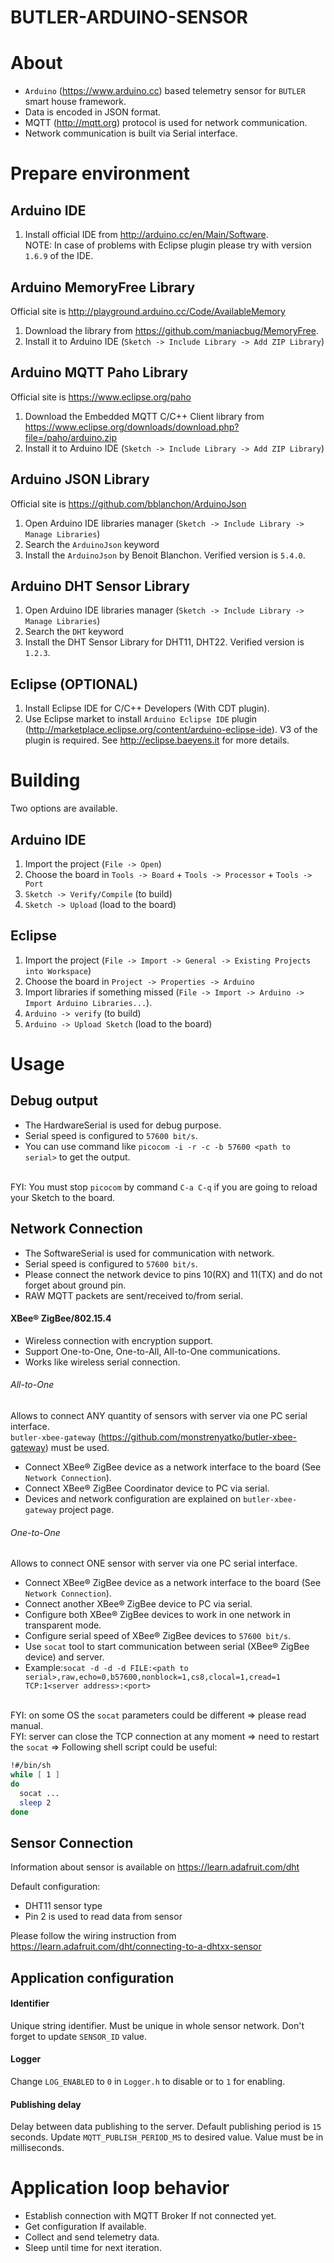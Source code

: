 BUTLER-ARDUINO-SENSOR
=====================

About
=====
- `Arduino` (https://www.arduino.cc) based telemetry sensor for `BUTLER` smart house framework.
- Data is encoded in JSON format.
- MQTT (http://mqtt.org) protocol is used for network communication.
- Network communication is built via Serial interface.

Prepare environment
===================

Arduino IDE
-----------
1. Install official IDE from http://arduino.cc/en/Main/Software.
<br/>NOTE: In case of problems with Eclipse plugin please try with version `1.6.9` of the IDE.

Arduino MemoryFree Library
--------------------------
Official site is http://playground.arduino.cc/Code/AvailableMemory

1. Download the library from https://github.com/maniacbug/MemoryFree.
2. Install it to Arduino IDE (`Sketch -> Include Library -> Add ZIP Library`)

Arduino MQTT Paho Library
-------------------------
Official site is https://www.eclipse.org/paho

1. Download the Embedded MQTT C/C++ Client library from https://www.eclipse.org/downloads/download.php?file=/paho/arduino.zip
2. Install it to Arduino IDE (`Sketch -> Include Library -> Add ZIP Library`)

Arduino JSON Library
--------------------
Official site is https://github.com/bblanchon/ArduinoJson

1. Open Arduino IDE libraries manager (`Sketch -> Include Library -> Manage Libraries`)
2. Search the `ArduinoJson` keyword
3. Install the `ArduinoJson` by Benoit Blanchon. Verified version is `5.4.0`.

Arduino DHT Sensor Library
--------------------------
1. Open Arduino IDE libraries manager (`Sketch -> Include Library -> Manage Libraries`)
2. Search the `DHT` keyword
3. Install the DHT Sensor Library for DHT11, DHT22. Verified version is `1.2.3`.

Eclipse (OPTIONAL)
------------------
1. Install Eclipse IDE for C/C++ Developers (With CDT plugin).
2. Use Eclipse market to install `Arduino Eclipse IDE` plugin
(http://marketplace.eclipse.org/content/arduino-eclipse-ide).
V3 of the plugin is required. See http://eclipse.baeyens.it for more details.

Building
========

Two options are available.

Arduino IDE
-----------
1. Import the project (`File -> Open`)
2. Choose the board in `Tools -> Board` + `Tools -> Processor` + `Tools -> Port`
3. `Sketch -> Verify/Compile` (to build)
4. `Sketch -> Upload` (load to the board)

Eclipse
-------
1. Import the project (`File -> Import -> General -> Existing Projects into Workspace`)
2. Choose the board in `Project -> Properties -> Arduino`
3. Import libraries if something missed (`File -> Import -> Arduino -> Import Arduino Libraries...`).
4. `Arduino -> verify` (to build)
5. `Arduino -> Upload Sketch` (load to the board)

Usage
=====

Debug output
------------
- The HardwareSerial is used for debug purpose.
- Serial speed is configured to `57600 bit/s`.
- You can use command like `picocom -i -r -c -b 57600 <path to serial>` to get the output.

<br/>FYI: You must stop `picocom` by command `C-a C-q` if you are going to reload your Sketch to the board.

Network Connection
------------------
- The SoftwareSerial is used for communication with network.
- Serial speed is configured to `57600 bit/s`.
- Please connect the network device to pins 10(RX) and 11(TX) and do not forget about ground pin.
- RAW MQTT packets are sent/received to/from serial.

#### XBee® ZigBee/802.15.4
- Wireless connection with encryption support.
- Support One-to-One, One-to-All, All-to-One communications.
- Works like wireless serial connection.

###### All-to-One
Allows to connect ANY quantity of sensors with server via one PC serial interface.
<br/>`butler-xbee-gateway` (https://github.com/monstrenyatko/butler-xbee-gateway) must be used.
- Connect XBee® ZigBee device as a network interface to the board (See `Network Connection`).
- Connect XBee® ZigBee Coordinator device to PC via serial.
- Devices and network configuration are explained on `butler-xbee-gateway` project page.

###### One-to-One 
Allows to connect ONE sensor with server via one PC serial interface.
- Connect XBee® ZigBee device as a network interface to the board (See `Network Connection`).
- Connect another XBee® ZigBee device to PC via serial.
- Configure both XBee® ZigBee devices to work in one network in transparent mode.
- Configure serial speed of XBee® ZigBee devices to `57600 bit/s`.
- Use `socat` tool to start communication between serial (XBee® ZigBee device) and server.
- Example:`socat -d -d -d FILE:<path to serial>,raw,echo=0,b57600,nonblock=1,cs8,clocal=1,cread=1 TCP:1<server address>:<port>`

<br/>FYI: on some OS the `socat` parameters could be different => please read manual.
<br/>FYI: server can close the TCP connection at any moment => need to restart the `socat` => Following shell script could be useful:
```sh
!#/bin/sh
while [ 1 ]
do
  socat ...
  sleep 2
done
```

Sensor Connection
-----------------

Information about sensor is available on https://learn.adafruit.com/dht

Default configuration:
- DHT11 sensor type
- Pin 2 is used to read data from sensor

Please follow the wiring instruction from https://learn.adafruit.com/dht/connecting-to-a-dhtxx-sensor

Application configuration
-------------------------

#### Identifier

Unique string identifier. Must be unique in whole sensor network.
Don't forget to update `SENSOR_ID` value.

#### Logger

Change `LOG_ENABLED` to `0` in `Logger.h` to disable or to `1` for enabling.

#### Publishing delay

Delay between data publishing to the server.
Default publishing period is `15` seconds.
Update `MQTT_PUBLISH_PERIOD_MS` to desired value. Value must be in milliseconds.

Application loop behavior
=========================
- Establish connection with MQTT Broker If not connected yet.
- Get configuration If available.
- Collect and send telemetry data.
- Sleep until time for next iteration.
